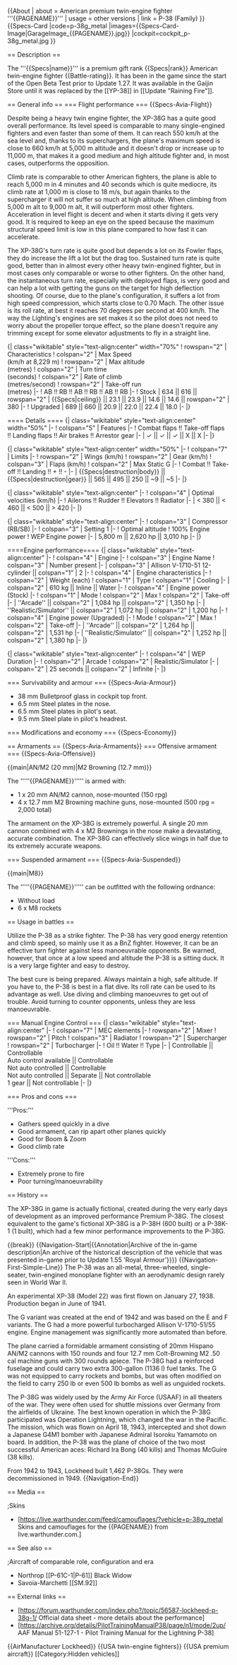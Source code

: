 {{About
| about = American premium twin-engine fighter '''{{PAGENAME}}'''
| usage = other versions
| link = P-38 (Family)
}}
{{Specs-Card
|code=p-38g_metal
|images={{Specs-Card-Image|GarageImage_{{PAGENAME}}.jpg}}
|cockpit=cockpit_p-38g_metal.jpg
}}

== Description ==
<!-- ''In the description, the first part should be about the history of and the creation and combat usage of the aircraft, as well as its key features. In the second part, tell the reader about the aircraft in the game. Insert a screenshot of the vehicle, so that if the novice player does not remember the vehicle by name, he will immediately understand what kind of vehicle the article is talking about.'' -->
The '''{{Specs|name}}''' is a premium gift rank {{Specs|rank}} American twin-engine fighter {{Battle-rating}}. It has been in the game since the start of the Open Beta Test prior to Update 1.27. It was available in the Gaijin Store until it was replaced by the [[YP-38]] in [[Update "Raining Fire"]].

== General info ==
=== Flight performance ===
{{Specs-Avia-Flight}}
<!-- ''Describe how the aircraft behaves in the air. Speed, manoeuvrability, acceleration and allowable loads - these are the most important characteristics of the vehicle.'' -->
Despite being a heavy twin engine fighter, the XP-38G has a quite good overall performance. Its level speed is comparable to many single-engined fighters and even faster than some of them. It can reach 550 km/h at the sea level and, thanks to its superchargers, the plane's maximum speed is close to 660 km/h at 5,000 m altitude and it doesn't drop or increase up to 11,000 m, that makes it a good medium and high altitude fighter and, in most cases, outperforms the opposition.

Climb rate is comparable to other American fighters, the plane is able to reach 5,000 m in 4 minutes and 40 seconds which is quite mediocre, its climb rate at 1,000 m is close to 18 m/s, but again thanks to the supercharger it will not suffer so much at high altitude. When climbing from 5,000 m alt to 9,000 m alt, it will outperform most other fighters. Acceleration in level flight is decent and when it starts diving it gets very good. It is required to keep an eye on the speed because the maximum structural speed limit is low in this plane compared to how fast it can accelerate.

The XP-38G's turn rate is quite good but depends a lot on its Fowler flaps, they do increase the lift a lot but the drag too. Sustained turn rate is quite good, better than in almost every other heavy twin-engined fighter, but in most cases only comparable or worse to other fighters. On the other hand, the instantaneous turn rate, especially with deployed flaps, is very good and can help a lot with getting the guns on the target for high deflection shooting. Of course, due to the plane's configuration, it suffers a lot from high speed compression, which starts close to 0.70 Mach. The other issue is its roll rate, at best it reaches 70 degrees per second at 400 km/h. The way the Lighting's engines are set makes it so the pilot does not need to worry about the propeller torque effect, so the plane doesn't require any trimming except for some elevator adjustments to fly in a straight line.

{| class="wikitable" style="text-align:center" width="70%"
! rowspan="2" | Characteristics
! colspan="2" | Max Speed<br>(km/h at 8,229 m)
! rowspan="2" | Max altitude<br>(metres)
! colspan="2" | Turn time<br>(seconds)
! colspan="2" | Rate of climb<br>(metres/second)
! rowspan="2" | Take-off run<br>(metres)
|-
! AB !! RB !! AB !! RB !! AB !! RB
|-
! Stock
| 634 || 616 || rowspan="2" | {{Specs|ceiling}} || 23.1 || 23.9 || 14.6 || 14.6 || rowspan="2" | 380
|-
! Upgraded
| 689 || 660 || 20.9 || 22.0 || 22.4 || 18.0
|-
|}

==== Details ====
{| class="wikitable" style="text-align:center" width="50%"
|-
! colspan="5" | Features
|-
! Combat flaps !! Take-off flaps !! Landing flaps !! Air brakes !! Arrestor gear
|-
| ✓ || ✓ || ✓ || X || X     <!-- ✓ -->
|-
|}

{| class="wikitable" style="text-align:center" width="50%"
|-
! colspan="7" | Limits
|-
! rowspan="2" | Wings (km/h)
! rowspan="2" | Gear (km/h)
! colspan="3" | Flaps (km/h)
! colspan="2" | Max Static G
|-
! Combat !! Take-off !! Landing !! + !! -
|-
| {{Specs|destruction|body}} || {{Specs|destruction|gear}} || 565 || 495 || 250 || ~9 || ~5
|-
|}

{| class="wikitable" style="text-align:center"
|-
! colspan="4" | Optimal velocities (km/h)
|-
! Ailerons !! Rudder !! Elevators !! Radiator
|-
| < 380 || < 460 || < 500 || > 420
|-
|}

{| class="wikitable" style="text-align:center"
|-
! colspan="3" | Compressor (RB/SB)
|-
! colspan="3" | Setting 1
|-
! Optimal altitude
! 100% Engine power
! WEP Engine power
|-
| 5,800 m || 2,620 hp || 3,010 hp
|-
|}

====Engine performance====
{| class="wikitable" style="text-align:center"
|-
! colspan="4" | Engine
|-
! colspan="3" | Engine Name
! colspan="3" | Number present
|-
| colspan="3" | Allison V-1710-51 12-cylinder || colspan="1" | 2
|-
! colspan="4" | Engine characteristics
|-
! colspan="2" | Weight (each)
! colspan="1" | Type
! colspan="1" | Cooling
|-
| colspan="2" | 610 kg || Inline || Water
|-
! colspan="4" | Engine power (Stock)
|-
! colspan="1" | Mode
! colspan="2" | Max
! colspan="2" | Take-off
|-
| ''Arcade'' || colspan="2" | 1,084 hp || colspan="2" | 1,350 hp
|-
| ''Realistic/Simulator'' || colspan="2" | 1,072 hp || colspan="2" | 1,200 hp
|-
! colspan="4" | Engine power (Upgraded)
|-
! Mode
! colspan="2" | Max
! colspan="2" | Take-off
|-
| ''Arcade'' || colspan="2" | 1,264 hp || colspan="2" | 1,531 hp
|-
| ''Realistic/Simulator'' || colspan="2" | 1,252 hp || colspan="2" | 1,380 hp
|-
|}

{| class="wikitable" style="text-align:center"
|-
! colspan="4" | WEP Duration
|-
! colspan="2" | Arcade
! colspan="2" | Realistic/Simulator
|-
| colspan="2" | 25 seconds || colspan="2" | Infinite
|-
|}

=== Survivability and armour ===
{{Specs-Avia-Armour}}
<!-- ''Examine the survivability of the aircraft. Note how vulnerable the structure is and how secure the pilot is, whether the fuel tanks are armoured, etc. Describe the armour, if there is any, and also mention the vulnerability of other critical aircraft systems.'' -->

* 38 mm Bulletproof glass in cockpit top front.
* 6.5 mm Steel plates in the nose.
* 6.5 mm Steel plates in pilot's seat.
* 9.5 mm Steel plate in pilot's headrest.

=== Modifications and economy ===
{{Specs-Economy}}

== Armaments ==
{{Specs-Avia-Armaments}}
=== Offensive armament ===
{{Specs-Avia-Offensive}}
<!-- ''Describe the offensive armament of the aircraft, if any. Describe how effective the cannons and machine guns are in a battle, and also what belts or drums are better to use. If there is no offensive weaponry, delete this subsection.'' -->
{{main|AN/M2 (20 mm)|M2 Browning (12.7 mm)}}

The '''''{{PAGENAME}}''''' is armed with:

* 1 x 20 mm AN/M2 cannon, nose-mounted (150 rpg)
* 4 x 12.7 mm M2 Browning machine guns, nose-mounted (500 rpg = 2,000 total)

The armament on the XP-38G is extremely powerful. A single 20 mm cannon combined with 4 x M2 Brownings in the nose make a devastating, accurate combination. The XP-38G can effectively slice wings in half due to its extremely accurate weapons.

=== Suspended armament ===
{{Specs-Avia-Suspended}}
<!-- ''Describe the aircraft's suspended armament: additional cannons under the wings, bombs, rockets and torpedoes. This section is especially important for bombers and attackers. If there is no suspended weaponry remove this subsection.'' -->
{{main|M8}}

The '''''{{PAGENAME}}''''' can be outfitted with the following ordnance:

* Without load
* 6 x M8 rockets

== Usage in battles ==
<!-- ''Describe the tactics of playing in the aircraft, the features of using aircraft in a team and advice on tactics. Refrain from creating a "guide" - do not impose a single point of view, but instead, give the reader food for thought. Examine the most dangerous enemies and give recommendations on fighting them. If necessary, note the specifics of the game in different modes (AB, RB, SB).'' -->

Utilize the P-38 as a strike fighter. The P-38 has very good energy retention and climb speed, so mainly use it as a BnZ fighter. However, it can be an effective turn fighter against less manoeuvrable opponents. Be warned, however, that once at a low speed and altitude the P-38 is a sitting duck. It is a very large fighter and easy to destroy.

The best cure is being prepared. Always maintain a high, safe altitude. If you have to, the P-38 is best in a flat dive. Its roll rate can be used to its advantage as well. Use diving and climbing manoeuvres to get out of trouble. Avoid turning to counter opponents, unless they are less manoeuvrable.

=== Manual Engine Control ===
{| class="wikitable" style="text-align:center"
|-
! colspan="7" | MEC elements
|-
! rowspan="2" | Mixer
! rowspan="2" | Pitch
! colspan="3" | Radiator
! rowspan="2" | Supercharger
! rowspan="2" | Turbocharger
|-
! Oil !! Water !! Type
|-
| Controllable || Controllable<br>Auto control available || Controllable<br>Not auto controlled || Controllable<br>Not auto controlled || Separate || Not controllable<br>1 gear || Not controllable
|-
|}

=== Pros and cons ===
<!-- ''Summarise and briefly evaluate the vehicle in terms of its characteristics and combat effectiveness. Mark its pros and cons in the bulleted list. Try not to use more than 6 points for each of the characteristics. Avoid using categorical definitions such as "bad", "good" and the like - use substitutions with softer forms such as "inadequate" and "effective".'' -->

'''Pros:'''

* Gathers speed quickly in a dive
* Good armament, can rip apart other planes quickly
* Good for Boom & Zoom
* Good climb rate

'''Cons:'''

* Extremely prone to fire
* Poor turning/manoeuvrability

== History ==
<!-- ''Describe the history of the creation and combat usage of the aircraft in more detail than in the introduction. If the historical reference turns out to be too long, take it to a separate article, taking a link to the article about the vehicle and adding a block "/History" (example: <nowiki>https://wiki.warthunder.com/(Vehicle-name)/History</nowiki>) and add a link to it here using the <code>main</code> template. Be sure to reference text and sources by using <code><nowiki><ref></ref></nowiki></code>, as well as adding them at the end of the article with <code><nowiki><references /></nowiki></code>. This section may also include the vehicle's dev blog entry (if applicable) and the in-game encyclopedia description (under <code><nowiki>=== In-game description ===</nowiki></code>, also if applicable).'' -->

The XP-38G in game is actually fictional, created during the very early days of development as an improved performance Premium P-38G. The closest equivalent to the game's fictional XP-38G is a P-38H (600 built) or a P-38K-1 (1 built), which had a few minor performance improvements to the P-38G.

{{break}}
{{Navigation-Start|{{Annotation|Archive of the in-game description|An archive of the historical description of the vehicle that was presented in-game prior to Update 1.55 'Royal Armour'}}}}
{{Navigation-First-Simple-Line}}
The P-38 was an all-metal, three-wheeled, single-seater, twin-engined monoplane fighter with an aerodynamic design rarely seen in World War II.

An experimental XP-38 (Model 22) was first flown on January 27, 1938. Production began in June of 1941.

The G variant was created at the end of 1942 and was based on the E and F variants. The G had a more powerful turbocharged Allison V-1710-51/55 engine. Engine management was significantly more automated than before.

The plane carried a formidable armament consisting of 20mm Hispano AN/M2 cannons with 150 rounds and four 12.7 mm Colt-Browning M2 .50 cal machine guns with 300 rounds apiece. The P-38G had a reinforced fuselage and could carry two extra 300-gallon (1136 l) fuel tanks. The G was not equipped to carry rockets and bombs, but was often modified on the field to carry 250 lb or even 500 lb bombs as well as unguided rockets.

The P-38G was widely used by the Army Air Force (USAAF) in all theaters of the war. They were often used for shuttle missions over Germany from the airfields of Ukraine. The best known operation in which the P-38G participated was Operation Lightning, which changed the war in the Pacific. The mission, which was flown on April 18, 1943, intercepted and shot down a Japanese G4M1 bomber with Japanese Admiral Isoroku Yamamoto on board. In addition, the P-38 was the plane of choice of the two most successful American aces: Richard Ira Bong (40 kills) and Thomas McGuire (38 kills).

From 1942 to 1943, Lockheed built 1,462 P-38Gs. They were decommissioned in 1949.
{{Navigation-End}}

== Media ==
<!-- ''Excellent additions to the article would be video guides, screenshots from the game, and photos.'' -->

;Skins
* [https://live.warthunder.com/feed/camouflages/?vehicle=p-38g_metal Skins and camouflages for the {{PAGENAME}} from live.warthunder.com.]

== See also ==
<!-- ''Links to the articles on the War Thunder Wiki that you think will be useful for the reader, for example:''
* ''reference to the series of the aircraft;''
* ''links to approximate analogues of other nations and research trees.'' -->

;Aircraft of comparable role, configuration and era
* Northrop [[P-61C-1|P-61]] Black Widow
* Savoia-Marchetti [[SM.92]]

== External links ==
<!--''Paste links to sources and external resources, such as:''
* ''topic on the official game forum;''
* ''other literature.''-->

* [https://forum.warthunder.com/index.php?/topic/56587-lockheed-p-38g-1/ Official data sheet - more details about the performance]
* [https://archive.org/details/PilotTrainingManualP38/page/n1/mode/2up/ AAF Manual 51-127-1 - Pilot Training Manual for the Lightning P-38]

{{AirManufacturer Lockheed}}
{{USA twin-engine fighters}}
{{USA premium aircraft}}
[[Category:Hidden vehicles]]